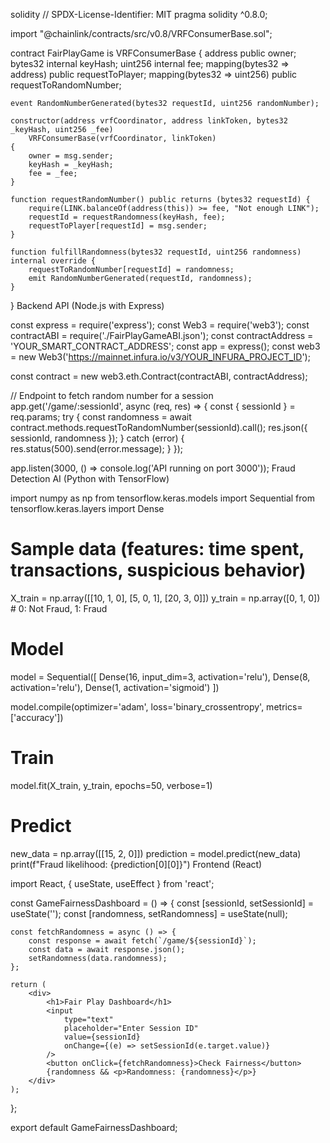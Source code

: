 solidity
// SPDX-License-Identifier: MIT
pragma solidity ^0.8.0;

import "@chainlink/contracts/src/v0.8/VRFConsumerBase.sol";

contract FairPlayGame is VRFConsumerBase {
    address public owner;
    bytes32 internal keyHash;
    uint256 internal fee;
    mapping(bytes32 => address) public requestToPlayer;
    mapping(bytes32 => uint256) public requestToRandomNumber;

    event RandomNumberGenerated(bytes32 requestId, uint256 randomNumber);

    constructor(address vrfCoordinator, address linkToken, bytes32 _keyHash, uint256 _fee)
        VRFConsumerBase(vrfCoordinator, linkToken)
    {
        owner = msg.sender;
        keyHash = _keyHash;
        fee = _fee;
    }

    function requestRandomNumber() public returns (bytes32 requestId) {
        require(LINK.balanceOf(address(this)) >= fee, "Not enough LINK");
        requestId = requestRandomness(keyHash, fee);
        requestToPlayer[requestId] = msg.sender;
    }

    function fulfillRandomness(bytes32 requestId, uint256 randomness) internal override {
        requestToRandomNumber[requestId] = randomness;
        emit RandomNumberGenerated(requestId, randomness);
    }
}
 Backend API (Node.js with Express)

const express = require('express');
const Web3 = require('web3');
const contractABI = require('./FairPlayGameABI.json');
const contractAddress = 'YOUR_SMART_CONTRACT_ADDRESS';
const app = express();
const web3 = new Web3('https://mainnet.infura.io/v3/YOUR_INFURA_PROJECT_ID');

const contract = new web3.eth.Contract(contractABI, contractAddress);

// Endpoint to fetch random number for a session
app.get('/game/:sessionId', async (req, res) => {
    const { sessionId } = req.params;
    try {
        const randomness = await contract.methods.requestToRandomNumber(sessionId).call();
        res.json({ sessionId, randomness });
    } catch (error) {
        res.status(500).send(error.message);
    }
});

app.listen(3000, () => console.log('API running on port 3000'));
 Fraud Detection AI (Python with TensorFlow)

import numpy as np
from tensorflow.keras.models import Sequential
from tensorflow.keras.layers import Dense

# Sample data (features: time spent, transactions, suspicious behavior)
X_train = np.array([[10, 1, 0], [5, 0, 1], [20, 3, 0]])
y_train = np.array([0, 1, 0])  # 0: Not Fraud, 1: Fraud

# Model
model = Sequential([
    Dense(16, input_dim=3, activation='relu'),
    Dense(8, activation='relu'),
    Dense(1, activation='sigmoid')
])

model.compile(optimizer='adam', loss='binary_crossentropy', metrics=['accuracy'])

# Train
model.fit(X_train, y_train, epochs=50, verbose=1)

# Predict
new_data = np.array([[15, 2, 0]])
prediction = model.predict(new_data)
print(f"Fraud likelihood: {prediction[0][0]}")
 Frontend (React)

import React, { useState, useEffect } from 'react';

const GameFairnessDashboard = () => {
    const [sessionId, setSessionId] = useState('');
    const [randomness, setRandomness] = useState(null);

    const fetchRandomness = async () => {
        const response = await fetch(`/game/${sessionId}`);
        const data = await response.json();
        setRandomness(data.randomness);
    };

    return (
        <div>
            <h1>Fair Play Dashboard</h1>
            <input
                type="text"
                placeholder="Enter Session ID"
                value={sessionId}
                onChange={(e) => setSessionId(e.target.value)}
            />
            <button onClick={fetchRandomness}>Check Fairness</button>
            {randomness && <p>Randomness: {randomness}</p>}
        </div>
    );
};

export default GameFairnessDashboard;

